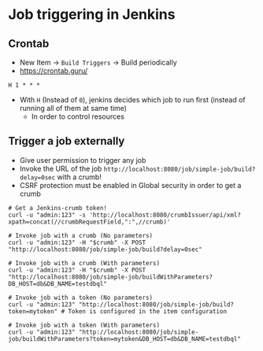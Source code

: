 # Job triggering in Jenkins

## Crontab

- New Item -> `Build Triggers` -> Build periodically
- <https://crontab.guru/>

```crontab
H 1 * * *
```

- With `H` (Instead of `0`), jenkins decides which job to run first (instead of running all of them at same time)
  - In order to control resources

## Trigger a job externally

- Give user permission to trigger any job
- Invoke the URL of the job `http://localhost:8080/job/simple-job/build?delay=0sec` with a crumb!
- CSRF protection must be enabled in Global security in order to get a crumb

```shell
# Get a Jenkins-crumb token!
curl -u "admin:123" -s 'http://localhost:8080/crumbIssuer/api/xml?xpath=concat(//crumbRequestField,":",//crumb)'

# Invoke job with a crumb (No parameters)
curl -u "admin:123" -H "$crumb" -X POST "http://localhost:8080/job/simple-job/build?delay=0sec"

# Invoke job with a crumb (With parameters)
curl -u "admin:123" -H "$crumb" -X POST "http://localhost:8080/job/simple-job/buildWithParameters?DB_HOST=db&DB_NAME=testdbql"
```

```shell
# Invoke job with a token (No parameters)
curl -u "admin:123" "http://localhost:8080/job/simple-job/build?token=mytoken" # Token is configured in the item configuration

# Invoke job with a token (With parameters)
curl -u "admin:123" "http://localhost:8080/job/simple-job/buildWithParameters?token=mytoken&DB_HOST=db&DB_NAME=testdbql"
```
